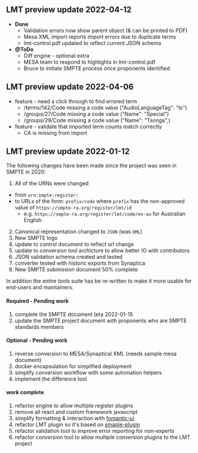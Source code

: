## LMT preview update 2022-04-12

* **Done**
  * Validation errors now show parent object (& can be printed to PDF)
  * Mesa XML import reports import errors due to duplicate terms
  * lmt-control.pdf updated to reflect current JSON schema
* **@ToDo**
  * Diff engine - optional extra
  * MESA team to respond to highlights in lmt-control.pdf
  * Bruce to initiate SMPTE process once proponents identified

## LMT preview update 2022-04-06

* feature - need a click through to find errored term
  * /terms/142/Code missing a code value ("AudioLanguageTag": "ts")
  * /groups/27/Code missing a code value ("Name": "Special")
  * /groups/29/Code missing a code value ("Name": "Tsonga",)
* feature - validate that imported term counts match correctly
  * CA is missing from import

## LMT preview update 2022-01-12

The following changes have been made since the project was seen in SMPTE in 2020:

1. All of the URNs were changed
  * from `urn:smpte:register:`
  * to URLs of the form: `prefix/code` where `prefix` has the non-approved value of `https://smpte-ra.org/register/lmt/id`
    * e.g.  `https://smpte-ra.org/register/lmt/code/en-au` for Australian English
2. Canonical representation changed to `JSON` (was `XML`)
3. New SMPTE logo
4. update to control document to reflect url change
5. update to conversion tool archicture to allow better IO with contributors
6. JSON validation schema created and tested
7. converter tested with historic exports from Synaptica
8. New SMPTE submission  document 50% complete

In addition the entire tools suite has be re-written to make it more usable for end-users and maintainers.

#### Required - Pending work

1. complete the SMPTE document (eta 2022-01-15
2. update the SMPTE project document with proponents who are SMPTE standards members

#### Optional -  Pending work

1. reverse conversion to MESA/Synaptical XML (needs sample mesa document)
2. docker encapsulation for simplified deployment
3. simplify conversion workflow with some automation helpers
4. implement the difference tool

#### work complete

1. refactor engine to allow multiple register plugins
2. remove all react and custom framework javascript
3. simplify formatting & interaction with [fomantic-ui](https://fomantic-ui.com)
4. refactor LMT plugin so it's based on [smaple-plugin](https://github.com/mrmxf/smpte-ra-tool-simple-registers/tree/master/registers/sample-register)
5. refactor validation tool to improve error reporting for non-experts
6. refactor conversion tool to allow multiple conversion plugins to the LMT project
